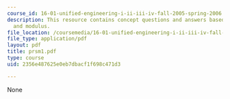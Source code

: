 ```yaml
---
course_id: 16-01-unified-engineering-i-ii-iii-iv-fall-2005-spring-2006
description: This resource contains concept questions and answers based on cross section
  and modulus.
file_location: /coursemedia/16-01-unified-engineering-i-ii-iii-iv-fall-2005-spring-2006/2356e487625e0eb7dbacf1f698c471d3_prsm1.pdf
file_type: application/pdf
layout: pdf
title: prsm1.pdf
type: course
uid: 2356e487625e0eb7dbacf1f698c471d3

---
```

None